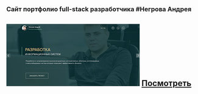 ### Сайт портфолио full-stack разработчика #Негрова Андрея
![mountains](resumeNA/images/photo_github.png "privew")                     [Посмотреть](https://kostasnegrov.github.io/resumeNA/ "Описание")
---
